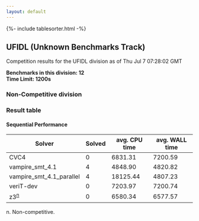 ```yaml
---
layout: default
---
```

{%- include tablesorter.html -%}

##  UFIDL (Unknown Benchmarks Track)

Competition results for the UFIDL division as of Thu Jul 7 07:28:02 GMT

**Benchmarks in this division: 12**
<br/>
**Time Limit: 1200s**


###  Non-Competitive division 
### Result table
 




#### Sequential Performance
<table id="unknown" class="result sorted">
<thead>
<tr>
<th class="center">Solver</th>
<th class="center">Solved</th>
<th class="center">avg. CPU time </th>
<th class="center">avg. WALL time </th>
</tr>
</thead>
<tr>
<td>CVC4</td>
<td class="right">0</td>
<td class="right">6831.31</td>
<td class="right">7200.59</td>
</tr>
<tr>
<td>vampire_smt_4.1</td>
<td class="right">4</td>
<td class="right">4848.90</td>
<td class="right">4820.82</td>
</tr>
<tr>
<td>vampire_smt_4.1_parallel</td>
<td class="right">4</td>
<td class="right">18125.44</td>
<td class="right">4807.23</td>
</tr>
<tr>
<td>veriT-dev</td>
<td class="right">0</td>
<td class="right">7203.97</td>
<td class="right">7200.74</td>
</tr>
<tr>
<td>z3<SUP><a href="#fn">n</a></SUP>
</td>
<td class="right">0</td>
<td class="right">6580.34</td>
<td class="right">6577.57</td>
</tr>
</table>
<span id="fn"> n. Non-competitive.</span>


